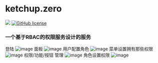 # ketchup.zero
[![](https://img.shields.io/badge/.NET%20Core-3.1-brightgreen.svg?style=flat-square)](https://www.microsoft.com/net/download/core) 
[![GitHub license](https://img.shields.io/badge/license-MIT-brightgreen.svg?style=flat-square)](https://github.com/simple-gr/ketchup/blob/master/LICENSE) 
### 一个基于RBAC的权限服务设计的服务
登陆
![image](https://github.com/simple-gr/ketchup.zero/blob/master/images/login.png)
面板
![image](https://github.com/simple-gr/ketchup.zero/blob/master/images/1.png)
用户配置角色
![image](https://github.com/simple-gr/ketchup.zero/blob/master/images/2.png)
菜单设置拥有那些权限
![image](https://github.com/simple-gr/ketchup.zero/blob/master/images/3.png)
权限/功能/按钮 管理
![image](https://github.com/simple-gr/ketchup.zero/blob/master/images/4.png)
角色设置权限
![image](https://github.com/simple-gr/ketchup.zero/blob/master/images/5.png)
